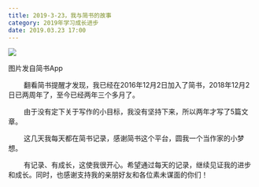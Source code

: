 ```yaml
---
title: 2019-3-23，我与简书的故事
category: 2019年学习成长进步
date: 2019.03.23 17:00
---
```


![](https://markdown-1301532546.cos.ap-guangzhou.myqcloud.com/peipei_blog/20210921143946.jpeg)  

图片发自简书App

        翻看简书提醒才发现，我已经在2016年12月2日加入了简书，2018年12月2日已两周年了，至今已经两年三个多月了。  

        由于没有定下关于写作的小目标，我没有坚持下来，所以两年才写了5篇文章。  

        这几天我每天都在简书记录，感谢简书这个平台，圆我一个当作家的小梦想。

        有记录、有成长，这使我很开心。希望通过每天的记录，继续见证我的进步和成长。同时，也感谢支持我的亲朋好友和各位素未谋面的你们！